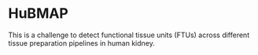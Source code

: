 # HuBMAP
This is a challenge to detect functional tissue units (FTUs) across different tissue preparation pipelines in human kidney. 
